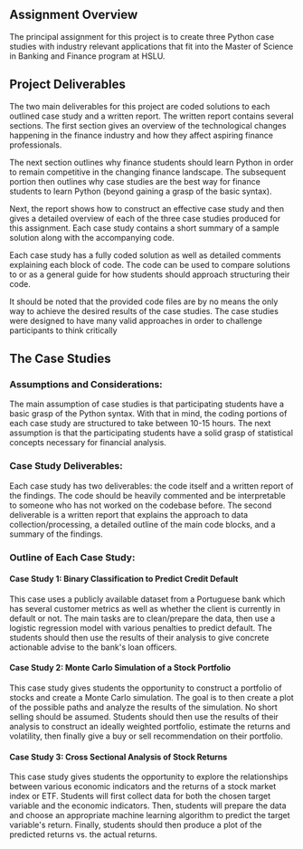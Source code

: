 ## Assignment Overview

The principal assignment for this project is to create three Python case studies with industry relevant applications that fit into the Master of Science in Banking and Finance program at HSLU.

## Project Deliverables

The two main deliverables for this project are coded solutions to each outlined case study and a written report. The written report contains several sections. The first section gives an overview of the technological changes happening in the finance industry and how they affect aspiring finance professionals.

The next section outlines why finance students should learn Python in order to remain competitive in the changing finance landscape. The subsequent portion then outlines why case studies are the best way for finance students to learn Python (beyond gaining a grasp of the basic syntax).

Next, the report shows how to construct an effective case study and then gives a detailed overview of each of the three case studies produced for this assignment. Each case study contains a short summary of a sample solution along with the accompanying code.

Each case study has a fully coded solution as well as detailed comments explaining each block of code. The code can be used to compare solutions to or as a general guide for how students should approach structuring their code.

It should be noted that the provided code files are by no means the only way to achieve the desired results of the case studies. The case studies were designed to have many valid approaches in order to challenge participants to think critically

## The Case Studies

### Assumptions and Considerations:

The main assumption of case studies is that participating students have a basic grasp of the Python syntax. With that in mind, the coding portions of each case study are structured to take between 10-15 hours. The next assumption is that the participating students have a solid grasp of statistical concepts necessary for financial analysis.

### Case Study Deliverables:

Each case study has two deliverables: the code itself and a written report of the findings. The code should be heavily commented and be interpretable to someone who has not worked on the codebase before. The second deliverable is a written report that explains the approach to data collection/processing, a detailed outline of the main code blocks, and a summary of the findings.

### Outline of Each Case Study:

#### Case Study 1: Binary Classification to Predict Credit Default

This case uses a publicly available dataset from a Portuguese bank which has several customer metrics as well as whether the client is currently in default or not. The main tasks are to clean/prepare the data, then use a logistic regression model with various penalties to predict default. The students should then use the results of their analysis to give concrete actionable advise to the bank's loan officers.

#### Case Study 2: Monte Carlo Simulation of a Stock Portfolio

This case study gives students the opportunity to construct a portfolio of stocks and create a Monte Carlo simulation. The goal is to then create a plot of the possible paths and analyze the results of the simulation. No short selling should be assumed. Students should then use the results of their analysis to construct an ideally weighted portfolio, estimate the returns and volatility, then finally give a buy or sell recommendation on their portfolio.

#### Case Study 3: Cross Sectional Analysis of Stock Returns

This case study gives students the opportunity to explore the relationships between various economic indicators and the returns of a stock market index or ETF. Students will first collect data for both the chosen target variable and the economic indicators. Then, students will prepare the data and choose an appropriate machine learning algorithm to predict the target variable's return. Finally, students should then produce a plot of the predicted returns vs. the actual returns.
